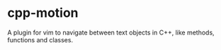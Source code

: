 # cpp-motion
A plugin for vim to navigate between text objects in C++, like methods, functions and classes.

